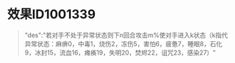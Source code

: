 # 效果ID1001339
> "des":"若对手不处于异常状态则下n回合攻击m%使对手进入k状态（k指代异常状态：麻痹0，中毒1，烧伤2，冻伤5，害怕6，疲惫7，睡眠8，石化9，冰封15，流血16，瘫痪19，失明20，焚烬22，诅咒23，感染27）"
